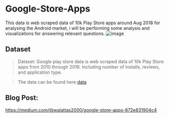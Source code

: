 # Google-Store-Apps

 This data is web scraped data of 10k Play Store apps around Aug 2018 for analysing the Android market, i will be performing some analysis and visualizations for answering relevant questions. 
![image](https://github.com/waleedsf/Google-Play-Stere-Apps-Data/assets/86128909/8d567abf-d6c6-4661-bed3-d767d3671c50)



## Dataset

> Dataset: Google play store data is web scraped data of 10k Play Store apps from 2010 through 2018. Including number of installs, reviews, and application type.

>The data can be found here [data](https://www.kaggle.com/datasets/lava18/google-play-store-apps?select=googleplaystore.csv)


## Blog Post:
https://medium.com/@walattas2000/google-store-apps-872e831904c4

